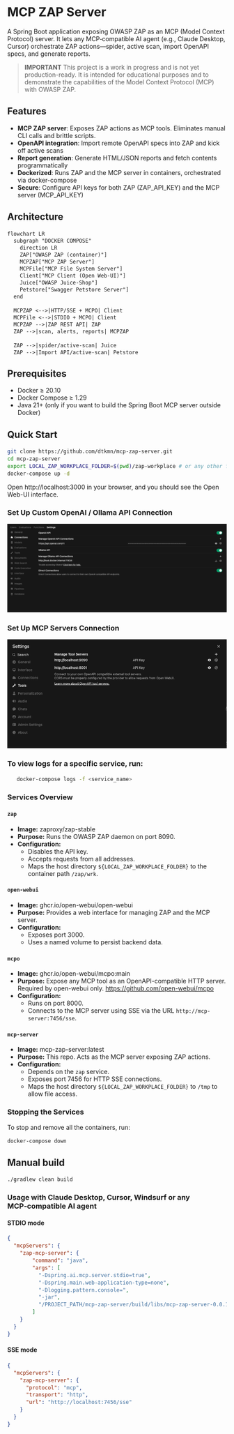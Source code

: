 [//]: # (![MCP-ZAP Logo]&#40;./brand.png&#41;)

# MCP ZAP Server

A Spring Boot application exposing OWASP ZAP as an MCP (Model Context Protocol) server. It lets any MCP‑compatible AI agent (e.g., Claude Desktop, Cursor) orchestrate ZAP actions—spider, active scan, import OpenAPI specs, and generate reports.

>**IMPORTANT** This project is a work in progress and is not yet production-ready. It is intended for educational purposes and to demonstrate the capabilities of the Model Context Protocol (MCP) with OWASP ZAP.

## Features
- **MCP ZAP server**: Exposes ZAP actions as MCP tools. Eliminates manual CLI calls and brittle scripts.
- **OpenAPI integration**: Import remote OpenAPI specs into ZAP and kick off active scans
- **Report generation**: Generate HTML/JSON reports and fetch contents programmatically
- **Dockerized**: Runs ZAP and the MCP server in containers, orchestrated via docker-compose
- **Secure**: Configure API keys for both ZAP (ZAP_API_KEY) and the MCP server (MCP_API_KEY)

## Architecture
```mermaid
flowchart LR
  subgraph "DOCKER COMPOSE"
    direction LR
    ZAP["OWASP ZAP (container)"]
    MCPZAP["MCP ZAP Server"]
    MCPFile["MCP File System Server"]
    Client["MCP Client (Open Web-UI)"]
    Juice["OWASP Juice-Shop"]
    Petstore["Swagger Petstore Server"]
  end

  MCPZAP <-->|HTTP/SSE + MCPO| Client
  MCPFile <-->|STDIO + MCPO| Client
  MCPZAP -->|ZAP REST API| ZAP
  ZAP -->|scan, alerts, reports| MCPZAP

  ZAP -->|spider/active-scan| Juice
  ZAP -->|Import API/active-scan| Petstore
```
## Prerequisites

- Docker ≥ 20.10
- Docker Compose ≥ 1.29
- Java 21+ (only if you want to build the Spring Boot MCP server outside Docker)

## Quick Start

```bash
git clone https://github.com/dtkmn/mcp-zap-server.git
cd mcp-zap-server
export LOCAL_ZAP_WORKPLACE_FOLDER=$(pwd)/zap-workplace # or any other folder you want to use as ZAP's workspace
docker-compose up -d
```
Open http://localhost:3000 in your browser, and you should see the Open Web-UI interface.

### Set Up Custom OpenAI / Ollama API Connection
![Admin-Panel-Open-WebUI](./Admin-Panel-Open-WebUI.png)

### Set Up MCP Servers Connection
![MCP-Tools-Config-Open-WebUI](./MCP-Tools-Config-Open-WebUI.png)

### To view logs for a specific service, run:
```bash
   docker-compose logs -f <service_name>
```
### Services Overview

#### `zap`
- **Image:** zaproxy/zap-stable
- **Purpose:** Runs the OWASP ZAP daemon on port 8090.
- **Configuration:**
    - Disables the API key.
    - Accepts requests from all addresses.
    - Maps the host directory `${LOCAL_ZAP_WORKPLACE_FOLDER}` to the container path `/zap/wrk`.

#### `open-webui`
- **Image:** ghcr.io/open-webui/open-webui
- **Purpose:** Provides a web interface for managing ZAP and the MCP server.
- **Configuration:**
    - Exposes port 3000.
    - Uses a named volume to persist backend data.

#### `mcpo`
- **Image:** ghcr.io/open-webui/mcpo:main
- **Purpose:** Expose any MCP tool as an OpenAPI-compatible HTTP server. Required by open-webui only. https://github.com/open-webui/mcpo
- **Configuration:**
    - Runs on port 8000.
    - Connects to the MCP server using SSE via the URL `http://mcp-server:7456/sse`.

#### `mcp-server`
- **Image:** mcp-zap-server:latest
- **Purpose:** This repo. Acts as the MCP server exposing ZAP actions.
- **Configuration:**
    - Depends on the `zap` service.
    - Exposes port 7456 for HTTP SSE connections.
    - Maps the host directory `${LOCAL_ZAP_WORKPLACE_FOLDER}` to `/tmp` to allow file access.
    
### Stopping the Services

To stop and remove all the containers, run:
```bash
docker-compose down
```

## Manual build

```bash
./gradlew clean build
```

### Usage with Claude Desktop, Cursor, Windsurf or any MCP‑compatible AI agent

#### STDIO mode

```json
{
  "mcpServers": {
    "zap-mcp-server": {
        "command": "java",
        "args": [
          "-Dspring.ai.mcp.server.stdio=true",
          "-Dspring.main.web-application-type=none",
          "-Dlogging.pattern.console=",
          "-jar",
          "/PROJECT_PATH/mcp-zap-server/build/libs/mcp-zap-server-0.0.1-SNAPSHOT.jar"
        ]
    }
  }
}
```

#### SSE mode

```json
{
  "mcpServers": {
    "zap-mcp-server": {
      "protocol": "mcp",
      "transport": "http",
      "url": "http://localhost:7456/sse"
    }
  }
}
```
